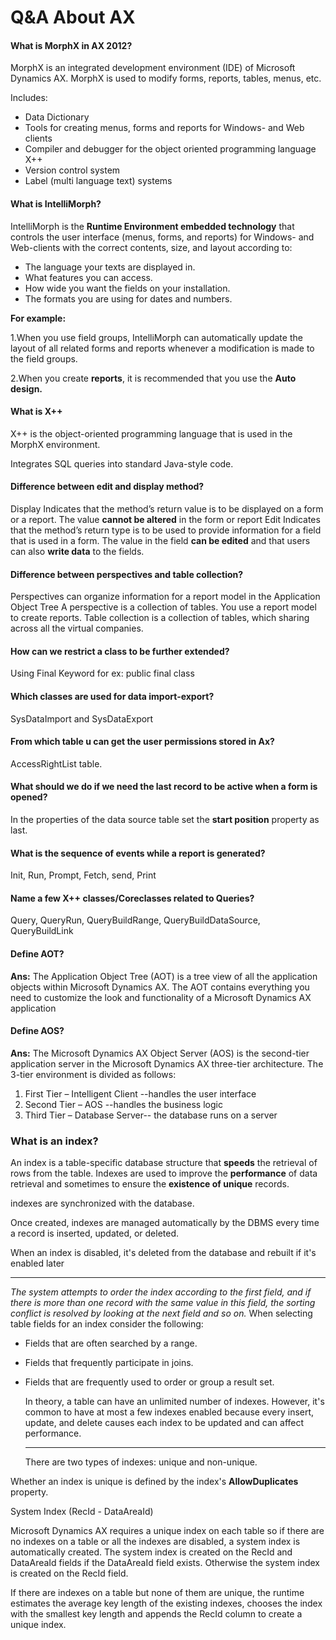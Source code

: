 # Q&A About AX



#### **What is MorphX in AX 2012?**

MorphX is an integrated development environment (IDE) of Microsoft Dynamics AX. MorphX is used to modify forms, reports, tables, menus, etc. 

Includes:

- Data Dictionary
- Tools for creating menus, forms and reports for Windows- and Web clients
- Compiler and debugger for the object oriented programming language X++
- Version control system
- Label (multi language text) systems

#### What is **IntelliMorph**?

IntelliMorph is the **Runtime Environment embedded technology** that controls the user interface (menus, forms, and reports) for Windows- and Web-clients with the correct contents, size, and layout according to:

- The language your texts are displayed in.
- What features you can access.
- How wide you want the fields on your installation.
- The formats you are using for dates and numbers.

**For example:**

1.When you use field groups, IntelliMorph can automatically update the layout of all related forms and reports whenever a modification is made to the field groups.

2.When you create **reports**, it is recommended that you use the **Auto design.**



#### What is X++

X++ is the object-oriented programming language that is used in the MorphX environment.

Integrates SQL queries into standard Java-style code. 

#### **Difference between edit and display method?**

Display Indicates that the method’s return value is to be displayed on a form or a report.
The value **cannot be altered** in the form or report
Edit Indicates that the method’s return type is to be used to provide information for a field that is used in a form. The value in the field **can be edited** and that users can also **write data** to the fields.

#### **Difference between perspectives and table collection?**

Perspectives can organize information for a report model in the Application Object Tree 
A perspective is a collection of tables. You use a report model to create reports.
Table collection is a collection of tables, which sharing across all the virtual companies.

#### **How can we restrict a class to be further extended?**

Using Final Keyword for ex: public final class

#### **Which classes are used for data import-export?**

SysDataImport and SysDataExport

#### **From which table u can get the user permissions stored in Ax?**

AccessRightList table.

#### **What should we do if we need the last record to be active when a form is opened?**

In the properties of the data source table set the **start position** property as last.

#### **What is the sequence of events while a report is generated?**

Init, Run, Prompt, Fetch, send, Print

#### **Name a few X++ classes/Coreclasses related to Queries?**

Query, QueryRun, QueryBuildRange, QueryBuildDataSource, QueryBuildLink

#### **Define AOT?**

**Ans:** The Application Object Tree (AOT) is a tree view of all the application objects within Microsoft Dynamics AX. The AOT contains everything you need to customize the look and functionality of a Microsoft Dynamics AX application

#### **Define AOS?**

**Ans:** The Microsoft Dynamics AX Object Server (AOS) is the second-tier application server in the Microsoft Dynamics AX three-tier architecture.
The 3-tier environment is divided as follows:

1. First Tier – Intelligent Client --handles the user interface 
2. Second Tier – AOS --handles the business logic
3. Third Tier – Database Server-- the database runs on a server
   

### **What is an index?**

An index is a table-specific database structure that **speeds** the retrieval of rows from the table. Indexes are used to improve the **performance** of data retrieval and sometimes to ensure the **existence of unique** records.

indexes are synchronized with the database.

Once created, indexes are managed automatically by the DBMS every time a record is inserted, updated, or deleted. 

When an index is disabled, it's deleted from the database and rebuilt if it's enabled later

********

 *The system attempts to order the index according to the first field, and if there is more than one record with the same value in this field, the sorting conflict is resolved by looking at the next field and so on.* When selecting table fields for an index consider the following:

- Fields that are often searched by a range.

- Fields that frequently participate in joins.

- Fields that are frequently used to order or group a result set.

  In theory, a table can have an unlimited number of indexes. However, it's common to have at most a few indexes enabled because every insert, update, and delete causes each index to be updated and can affect performance.

  **********

  There are two types of indexes: unique and non-unique. 

Whether an index is unique is defined by the index's **AllowDuplicates** property.

System Index (RecId - DataAreaId)

Microsoft Dynamics AX requires a unique index on each table so if there are no indexes on a table or all the indexes are disabled, a system index is automatically created. The system index is created on the RecId and DataAreaId fields if the DataAreaId field exists. Otherwise the system index is created on the RecId field. 

If there are indexes on a table but none of them are unique, the runtime estimates the average key length of the existing indexes, chooses the index with the smallest key length and appends the RecId column to create a unique index.